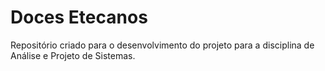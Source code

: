 # Doces Etecanos
 Repositório criado para o desenvolvimento do projeto para a disciplina de Análise e Projeto de Sistemas.
